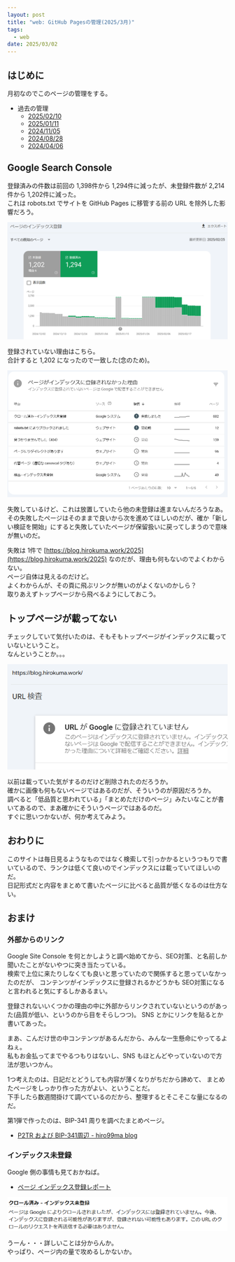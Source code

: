 ```yaml
---
layout: post
title: "web: GitHub Pagesの管理(2025/3月)"
tags:
  - web
date: 2025/03/02
---
```


## はじめに

月初なのでこのページの管理をする。

* 過去の管理
  * [2025/02/10](/2025/02/20250210-web.html)
  * [2025/01/11](/2025/01/20250111-web.html)
  * [2024/11/05](/2024/11/20241105-web.html)
  * [2024/08/28](/2024/08/20240828-ghp.html)
  * [2024/04/06](/2024/04/20240406-githubio.html)

## Google Search Console

登録済みの件数は前回の 1,398件から 1,294件に減ったが、未登録件数が 2,214件から 1,202件に減った。  
これは robots.txt でサイトを GitHub Pages に移管する前の URL を除外した影響だろう。  

![image](images/20250302a-2.png)

登録されていない理由はこちら。  
合計すると 1,202 になったので一致した(念のため)。

![image](images/20250302a-3.png)

失敗しているけど、これは放置していたら他の未登録は進まないんだろうなあ。  
その失敗したページはそのままで良いから次を進めてほしいのだが、確か「新しい検証を開始」にすると失敗していたページが保留扱いに戻ってしまうので意味が無いのだ。

失敗は 1件で [https://blog.hirokuma.work/2025](https://blog.hirokuma.work/2025) なのだが、理由も何もないのでよくわからない。  
ページ自体は見えるのだけど。  
よくわからんが、その頁に飛ぶリンクが無いのがよくないのかしら？  
取りあえずトップページから飛べるようにしておこう。

## トップページが載ってない

チェックしていて気付いたのは、そもそもトップページがインデックスに載っていないということ。  
なんということか。。。

![image](images/20250302a-1.png)

以前は載っていた気がするのだけど削除されたのだろうか。  
確かに画像も何もないページではあるのだが、そういうのが原因だろうか。  
調べると「低品質と思われている」「まとめただけのページ」みたいなことが書いてあるので、まあ確かにそういうページではあるのだ。  
すぐに思いつかないが、何か考えてみよう。

## おわりに

このサイトは毎日見るようなものではなく検索して引っかかるというつもりで書いているので、ランクは低くて良いのでインデックスには載っていてほしいのだ。  
日記形式だと内容をまとめて書いたページに比べると品質が低くなるのは仕方ない。

## おまけ

### 外部からのリンク

Google Site Console を何とかしようと調べ始めてから、SEO対策、と名前しか聞いたことがないやつに突き当たっている。  
検索で上位に来たりしなくても良いと思っていたので関係すると思っていなかったのだが、
コンテンツがインデックスに登録されるかどうかも SEO対策になると言われると気にするしかあるまい。

登録されないいくつかの理由の中に外部からリンクされていないというのがあった(品質が低い、というのから目をそらしつつ)。
SNS とかにリンクを貼るとか書いてあった。

まあ、こんだけ世の中コンテンツがあるんだから、みんな一生懸命にやってるよねぇ。  
私もお金払ってまでやるつもりはないし、SNS もほとんどやっていないので方法が思いつかん。

1つ考えたのは、日記だとどうしても内容が薄くなりがちだから諦めて、
まとめたページをしっかり作った方がよい、ということだ。  
下手したら数週間掛けて調べているのだから、整理するとそこそこな量になるのだ。

第1弾で作ったのは、BIP-341 周りを調べたまとめページ。

* [P2TR および BIP-341周辺 - hiro99ma blog](https://blog.hirokuma.work/bitcoin/02_addr/p2tr.html)

### インデックス未登録

Google 側の事情も見ておかねば。

* [ページ インデックス登録レポート](https://support.google.com/webmasters/answer/7440203?hl=ja#)

![image](images/20250302a-4.png)

うーん・・・詳しいことは分からんか。  
やっぱり、ページ内の量で攻めるしかないか。
